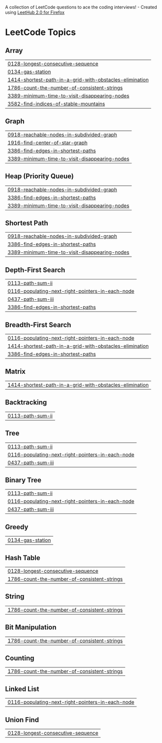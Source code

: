 A collection of LeetCode questions to ace the coding interviews! - Created using [LeetHub 2.0 for Firefox](https://github.com/maitreya2954/LeetHub-2.0-Firefox)
<!---LeetCode Topics Start-->
# LeetCode Topics
## Array
|  |
| ------- |
| [0128-longest-consecutive-sequence](https://github.com/RealMati/A2SV-Progress-Sheet/tree/master/0128-longest-consecutive-sequence) |
| [0134-gas-station](https://github.com/RealMati/A2SV-Progress-Sheet/tree/master/0134-gas-station) |
| [1414-shortest-path-in-a-grid-with-obstacles-elimination](https://github.com/RealMati/A2SV-Progress-Sheet/tree/master/1414-shortest-path-in-a-grid-with-obstacles-elimination) |
| [1786-count-the-number-of-consistent-strings](https://github.com/RealMati/A2SV-Progress-Sheet/tree/master/1786-count-the-number-of-consistent-strings) |
| [3389-minimum-time-to-visit-disappearing-nodes](https://github.com/RealMati/A2SV-Progress-Sheet/tree/master/3389-minimum-time-to-visit-disappearing-nodes) |
| [3582-find-indices-of-stable-mountains](https://github.com/RealMati/A2SV-Progress-Sheet/tree/master/3582-find-indices-of-stable-mountains) |
## Graph
|  |
| ------- |
| [0918-reachable-nodes-in-subdivided-graph](https://github.com/RealMati/A2SV-Progress-Sheet/tree/master/0918-reachable-nodes-in-subdivided-graph) |
| [1916-find-center-of-star-graph](https://github.com/RealMati/A2SV-Progress-Sheet/tree/master/1916-find-center-of-star-graph) |
| [3386-find-edges-in-shortest-paths](https://github.com/RealMati/A2SV-Progress-Sheet/tree/master/3386-find-edges-in-shortest-paths) |
| [3389-minimum-time-to-visit-disappearing-nodes](https://github.com/RealMati/A2SV-Progress-Sheet/tree/master/3389-minimum-time-to-visit-disappearing-nodes) |
## Heap (Priority Queue)
|  |
| ------- |
| [0918-reachable-nodes-in-subdivided-graph](https://github.com/RealMati/A2SV-Progress-Sheet/tree/master/0918-reachable-nodes-in-subdivided-graph) |
| [3386-find-edges-in-shortest-paths](https://github.com/RealMati/A2SV-Progress-Sheet/tree/master/3386-find-edges-in-shortest-paths) |
| [3389-minimum-time-to-visit-disappearing-nodes](https://github.com/RealMati/A2SV-Progress-Sheet/tree/master/3389-minimum-time-to-visit-disappearing-nodes) |
## Shortest Path
|  |
| ------- |
| [0918-reachable-nodes-in-subdivided-graph](https://github.com/RealMati/A2SV-Progress-Sheet/tree/master/0918-reachable-nodes-in-subdivided-graph) |
| [3386-find-edges-in-shortest-paths](https://github.com/RealMati/A2SV-Progress-Sheet/tree/master/3386-find-edges-in-shortest-paths) |
| [3389-minimum-time-to-visit-disappearing-nodes](https://github.com/RealMati/A2SV-Progress-Sheet/tree/master/3389-minimum-time-to-visit-disappearing-nodes) |
## Depth-First Search
|  |
| ------- |
| [0113-path-sum-ii](https://github.com/RealMati/A2SV-Progress-Sheet/tree/master/0113-path-sum-ii) |
| [0116-populating-next-right-pointers-in-each-node](https://github.com/RealMati/A2SV-Progress-Sheet/tree/master/0116-populating-next-right-pointers-in-each-node) |
| [0437-path-sum-iii](https://github.com/RealMati/A2SV-Progress-Sheet/tree/master/0437-path-sum-iii) |
| [3386-find-edges-in-shortest-paths](https://github.com/RealMati/A2SV-Progress-Sheet/tree/master/3386-find-edges-in-shortest-paths) |
## Breadth-First Search
|  |
| ------- |
| [0116-populating-next-right-pointers-in-each-node](https://github.com/RealMati/A2SV-Progress-Sheet/tree/master/0116-populating-next-right-pointers-in-each-node) |
| [1414-shortest-path-in-a-grid-with-obstacles-elimination](https://github.com/RealMati/A2SV-Progress-Sheet/tree/master/1414-shortest-path-in-a-grid-with-obstacles-elimination) |
| [3386-find-edges-in-shortest-paths](https://github.com/RealMati/A2SV-Progress-Sheet/tree/master/3386-find-edges-in-shortest-paths) |
## Matrix
|  |
| ------- |
| [1414-shortest-path-in-a-grid-with-obstacles-elimination](https://github.com/RealMati/A2SV-Progress-Sheet/tree/master/1414-shortest-path-in-a-grid-with-obstacles-elimination) |
## Backtracking
|  |
| ------- |
| [0113-path-sum-ii](https://github.com/RealMati/A2SV-Progress-Sheet/tree/master/0113-path-sum-ii) |
## Tree
|  |
| ------- |
| [0113-path-sum-ii](https://github.com/RealMati/A2SV-Progress-Sheet/tree/master/0113-path-sum-ii) |
| [0116-populating-next-right-pointers-in-each-node](https://github.com/RealMati/A2SV-Progress-Sheet/tree/master/0116-populating-next-right-pointers-in-each-node) |
| [0437-path-sum-iii](https://github.com/RealMati/A2SV-Progress-Sheet/tree/master/0437-path-sum-iii) |
## Binary Tree
|  |
| ------- |
| [0113-path-sum-ii](https://github.com/RealMati/A2SV-Progress-Sheet/tree/master/0113-path-sum-ii) |
| [0116-populating-next-right-pointers-in-each-node](https://github.com/RealMati/A2SV-Progress-Sheet/tree/master/0116-populating-next-right-pointers-in-each-node) |
| [0437-path-sum-iii](https://github.com/RealMati/A2SV-Progress-Sheet/tree/master/0437-path-sum-iii) |
## Greedy
|  |
| ------- |
| [0134-gas-station](https://github.com/RealMati/A2SV-Progress-Sheet/tree/master/0134-gas-station) |
## Hash Table
|  |
| ------- |
| [0128-longest-consecutive-sequence](https://github.com/RealMati/A2SV-Progress-Sheet/tree/master/0128-longest-consecutive-sequence) |
| [1786-count-the-number-of-consistent-strings](https://github.com/RealMati/A2SV-Progress-Sheet/tree/master/1786-count-the-number-of-consistent-strings) |
## String
|  |
| ------- |
| [1786-count-the-number-of-consistent-strings](https://github.com/RealMati/A2SV-Progress-Sheet/tree/master/1786-count-the-number-of-consistent-strings) |
## Bit Manipulation
|  |
| ------- |
| [1786-count-the-number-of-consistent-strings](https://github.com/RealMati/A2SV-Progress-Sheet/tree/master/1786-count-the-number-of-consistent-strings) |
## Counting
|  |
| ------- |
| [1786-count-the-number-of-consistent-strings](https://github.com/RealMati/A2SV-Progress-Sheet/tree/master/1786-count-the-number-of-consistent-strings) |
## Linked List
|  |
| ------- |
| [0116-populating-next-right-pointers-in-each-node](https://github.com/RealMati/A2SV-Progress-Sheet/tree/master/0116-populating-next-right-pointers-in-each-node) |
## Union Find
|  |
| ------- |
| [0128-longest-consecutive-sequence](https://github.com/RealMati/A2SV-Progress-Sheet/tree/master/0128-longest-consecutive-sequence) |
<!---LeetCode Topics End-->